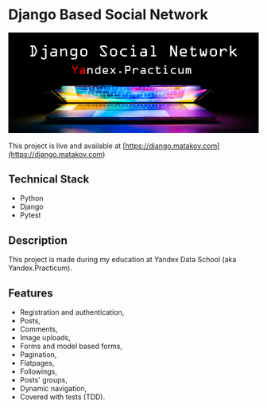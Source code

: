 # Django Based Social Network

<img src="https://raw.githubusercontent.com/matacoder/matacoder/main/django.png">

This project is live and available at [https://django.matakov.com](https://django.matakov.com)

## Technical Stack

- Python
- Django
- Pytest

## Description

This project is made during my education at Yandex Data School (aka Yandex.Practicum).

## Features

- Registration and authentication,
- Posts,
- Comments,
- Image uploads,
- Forms and model based forms,
- Pagination,
- Flatpages,
- Followings,
- Posts' groups,
- Dynamic navigation,
- Covered with tests (TDD).